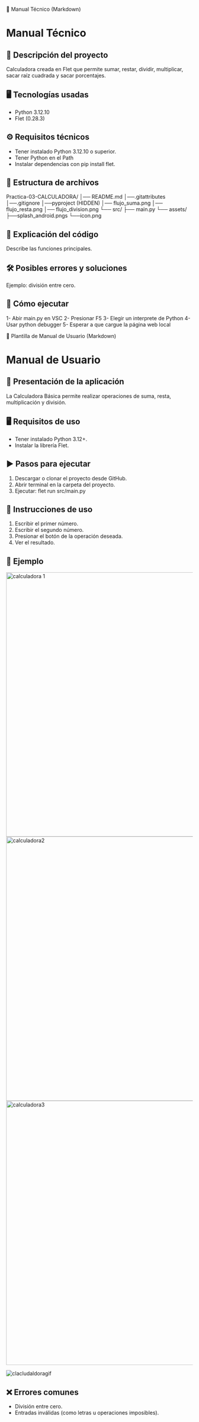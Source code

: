📘 Manual Técnico (Markdown)
# Manual Técnico

## 📌 Descripción del proyecto
Calculadora creada en Flet que permite sumar, restar, dividir, multiplicar, sacar raíz cuadrada y sacar porcentajes.

## 🖥️ Tecnologías usadas
- Python 3.12.10
- Flet (0.28.3)

## ⚙️ Requisitos técnicos
- Tener instalado Python 3.12.10 o superior.
- Tener Python en el Path
- Instalar dependencias con pip install flet.

## 📂 Estructura de archivos
Practica-03-CALCULADORA/
│── README.md
│──.gitattributes
│──.gitignore
│──pyproject (HIDDEN)
│── flujo_suma.png
│── flujo_resta.png
│── flujo_division.png
└── src/
	├── main.py
	└── assets/
        ├──splash_android.pngs
        └──icon.png

## 🧩 Explicación del código
Describe las funciones principales.

## 🛠️ Posibles errores y soluciones
Ejemplo: división entre cero.

## 🚀 Cómo ejecutar
1- Abir main.py en VSC
2- Presionar F5
3- Elegir un interprete de Python
4- Usar python debugger
5- Esperar a que cargue la página web local


👤 Plantilla de Manual de Usuario (Markdown)
# Manual de Usuario

## 🎯 Presentación de la aplicación
La Calculadora Básica permite realizar operaciones de suma, resta, multiplicación y división.

## 🖥️ Requisitos de uso
- Tener instalado Python 3.12+.
- Instalar la librería Flet.

## ▶️ Pasos para ejecutar
1. Descargar o clonar el proyecto desde GitHub.
2. Abrir terminal en la carpeta del proyecto.
3. Ejecutar: flet run src/main.py

## 🔢 Instrucciones de uso
1. Escribir el primer número.
2. Escribir el segundo número.
3. Presionar el botón de la operación deseada.
4. Ver el resultado.

## 📸 Ejemplo
<img width="1266" height="713" alt="calculadora 1" src="https://github.com/user-attachments/assets/59d8d63c-5279-4efc-8191-802e2ae24b80" />
<img width="1266" height="713" alt="calculadora2" src="https://github.com/user-attachments/assets/9e4083a5-acf0-4ae2-95f0-004cd4d86141" />
<img width="1266" height="713" alt="calculadora3" src="https://github.com/user-attachments/assets/51ca3427-411e-42ca-8265-c32d16ff276c" />

![clacludaldoragif](https://github.com/user-attachments/assets/a2d386bb-78cd-440c-b95d-82efdcbfd248)

## ❌ Errores comunes
- División entre cero.
- Entradas inválidas (como letras u operaciones imposibles).
